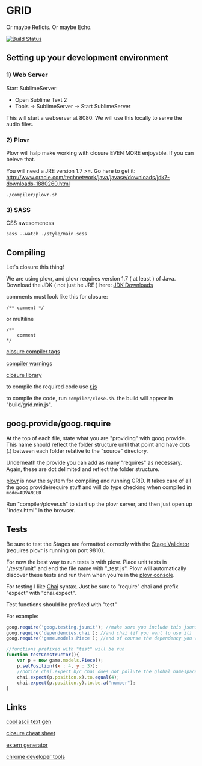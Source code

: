 # GRID
Or maybe Reflcts. Or maybe Echo. 

[![Build Status](https://api.travis-ci.org/TONEnoTONE/GRID.png?branch=master)](https://travis-ci.org/TONEnoTONE/GRID)

## Setting up your development environment
### 1) Web Server 
Start SublimeServer:
* Open Sublime Text 2
* Tools ->  SublimeServer -> Start SublimeServer

This will start a webserver at 8080. We will use this locally to serve the audio files.

### 2) Plovr
Plovr will halp make working with closure EVEN MORE enjoyable. If you can beieve that.  

You will need a JRE version 1.7 >=. Go here to get it: http://www.oracle.com/technetwork/java/javase/downloads/jdk7-downloads-1880260.html

``` ./compiler/plovr.sh ```

### 3) SASS
CSS awesomeness

``` sass --watch ./style/main.scss ```

## Compiling

Let's closure this thing!

We are using plovr, and plovr requires version 1.7 ( at least ) of Java. Download the JDK ( not just he JRE ) here:
[JDK Downloads](http://www.oracle.com/technetwork/java/javase/downloads/jdk7-downloads-1880260.html)

comments must look like this for closure:
```
/** comment */
```
or multiline
```
/**
	comment
*/
```

[closure compiler tags](https://developers.google.com/closure/compiler/docs/js-for-compiler#tags)

[compiler warnings](https://code.google.com/p/closure-compiler/wiki/Warnings)

[closure library](http://docs.closure-library.googlecode.com/git/index.html)

~~to compile the required code use [r.js](https://github.com/jrburke/r.js)~~

to compile the code, run ```compiler/close.sh```. the build will appear in "build/grid.min.js".

## goog.provide/goog.require

At the top of each file, state what you are "providing" with goog.provide. This name should reflect the folder structure until that point and have dots (.) between each folder relative to the "source" directory.

Underneath the provide you can add as many "requires" as necessary. Again, these are dot delimited and reflect the folder structure. 

[plovr](http://plovr.com/) is now the system for compiling and running GRID. It takes care of all the goog.provide/require stuff and will do type checking when compiled in ```mode=ADVANCED```

Run "compiler/plover.sh" to start up the plovr server, and then just open up "index.html" in the browser. 

## Tests

Be sure to test the Stages are formatted correctly with the [Stage Validator](http://localhost:9810/test/GRID/unit/StageValidator_test.html) (requires plovr is running on port 9810).

For now the best way to run tests is with plovr. Place unit tests in "/tests/unit" and end the file name with "_test.js". Plovr will automatically discover these tests and run them when you're in the [plovr console](http://localhost:9810/).

For testing I like [Chai](http://chaijs.com/) syntax. Just be sure to "require" chai and prefix "expect" with "chai.expect".

Test functions should be prefixed with "test"

For example:
```javascript
goog.require('goog.testing.jsunit'); //make sure you include this jsunit test
goog.require('dependencies.chai'); //and chai (if you want to use it)
goog.require('game.models.Piece'); //and of course the dependency you want to test

//functions prefixed with "test" will be run
function testConstructor(){
	var p = new game.models.Piece();
	p.setPosition({x : 4, y : 3});
	//notice chai.expect b/c chai does not pollute the global namespace
	chai.expect(p.position.x).to.equal(4);
	chai.expect(p.position.y).to.be.a("number");
}
```


## Links

[cool ascii text gen](http://patorjk.com/software/taag/#p=display&f=Modular&t=GRID)

[closure cheat sheet](http://www.closurecheatsheet.com/)

[extern generator](http://www.dotnetwise.com/Code/Externs/)

[chrome developer tools](https://developers.google.com/chrome-developer-tools/docs/tips-and-tricks)
